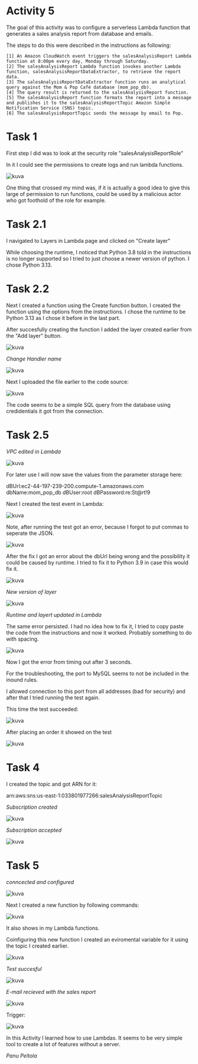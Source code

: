 # Activity 5

The goal of this activity was to configure a serverless Lambda function that generates a sales analysis report from database and emails.

The steps to do this were described in the instructions as following:

    [1] An Amazon CloudWatch event triggers the salesAnalysisReport Lambda function at 8:00pm every day, Monday through Saturday.
    [2] The salesAnalysisReport Lambda function invokes another Lambda function, salesAnalysisReportDataExtractor, to retrieve the report data.
    [3] The salesAnalysisReportDataExtractor function runs an analytical query against the Mom & Pop Café database (mom_pop_db).
    [4] The query result is returned to the salesAnalysisReport function.
    [5] The salesAnalysisReport function formats the report into a message and publishes it to the salesAnalysisReportTopic Amazon Simple Notification Service (SNS) topic.
    [6] The salesAnalysisReportTopic sends the message by email to Pop.


  # Task 1

  First step I did  was to look at the security role "salesAnalysisReportRole"

  In it I could see the permissions to create logs and run lambda functions.

  ![kuva](https://github.com/user-attachments/assets/1bda1d50-67fe-4bc2-9630-1c4332ebde40)

  One thing that crossed my mind was, if it is actually a good idea to give this large of permission to run functions, could be used by a malicious actor who got foothold of the role for example.


  # Task 2.1

  I navigated to Layers in Lambda page and clicked on "Create layer"

  While choosing the runtime, I noticed that Python 3.8 told in the instructions is no longer supported so I tried to just choose a newer version of python. I chose Python 3.13.

  
# Task 2.2

Next I created a function using the Create function button. I created the function using the options from the instructions. I chose the runtime to be Python 3.13 as I chose it before in the last part.

After succesfully creating the function I added the layer created earlier from the "Add layer" button.

![kuva](https://github.com/user-attachments/assets/f2e53dfc-d67d-41d3-b809-4423dd6efff2)

*Change Handler name*

![kuva](https://github.com/user-attachments/assets/2490b8a0-631d-4fe4-a05e-df980bd155f1)


Next I uploaded the file earlier to the code source:


![kuva](https://github.com/user-attachments/assets/ea7673db-f322-4eee-97f5-b9e10e746778)

The code seems to be a simple SQL query from the database using credidentials it got from the connection.

# Task 2.5


*VPC edited in Lambda*

![kuva](https://github.com/user-attachments/assets/95b1d8a6-ab15-4186-9ffa-2f1c9fc02322)


For later use I will now save the values from the parameter storage here:

dBUrl:ec2-44-197-239-200.compute-1.amazonaws.com
dbName:mom_pop_db
dBUser:root
dBPassword:re:St@rt!9

Next I created the test event in Lambda:

![kuva](https://github.com/user-attachments/assets/db6b0fd7-60ae-42e9-b916-6b6e9ea85238)

Note, after running the test got an error, because I forgot to put commas to seperate the JSON.

![kuva](https://github.com/user-attachments/assets/2482306f-7e3f-487c-966e-7fe5836b74a3)

After the fix I got an error about the dbUrl being wrong and the possibility it could be caused by runtime. I tried to fix it to Python 3.9 in case this would fix it.

![kuva](https://github.com/user-attachments/assets/019aadc2-bac9-4813-a52e-f86a5e7aa214)

*New version of layer*

![kuva](https://github.com/user-attachments/assets/8e54dced-0182-4ffb-964b-6a462edfc135)

*Runtime and layert updated in Lambda*

The same error persisted. I had no idea how to fix it, I tried to copy paste the code from the instructions and now it worked. Probably something to do with spacing.

![kuva](https://github.com/user-attachments/assets/aa93b641-2a2f-42da-909b-510f96b8ccfb)

Now I got the error from timing out after 3 seconds.


For the troubleshooting, the port to MySQL seems to not be included in the inound rules.

I allowed connection to this port from all addresses (bad for security) and after that I tried running the test again.

This time the test succeeded:

![kuva](https://github.com/user-attachments/assets/5571f4cd-ed3f-4f80-9ec2-d4c4843f0be4)

After placing an order it showed on the test

![kuva](https://github.com/user-attachments/assets/d88f5eaf-13a8-44cb-b1e7-272aa2189c98)


# Task 4

I created the topic and got ARN for it: 

arn:aws:sns:us-east-1:033801977266:salesAnalysisReportTopic

*Subscription created*

![kuva](https://github.com/user-attachments/assets/b6958337-7ca8-4c2e-8884-0170516c1651)

*Subscription accepted*

![kuva](https://github.com/user-attachments/assets/2adc8e3a-70f5-46db-862b-9556c5f77679)

# Task 5

*conncected and configured*
 
![kuva](https://github.com/user-attachments/assets/ea070383-68d2-402a-9075-0dc611093d9d)


Next I created a new function by following commands:

![kuva](https://github.com/user-attachments/assets/67e3804b-ef82-4556-adde-f101a51c86f3)

It also shows in my Lambda functions.

Coinfiguring this new function I created an eviromental variable for it using the topic I created earlier.

![kuva](https://github.com/user-attachments/assets/bc67e03a-9b1e-4a7f-9b3a-f87e6221a902)

*Test succesful*

![kuva](https://github.com/user-attachments/assets/2bc4f09b-2375-4253-ba4a-8055ac7f5496)

*E-mail recieved with the sales report*

![kuva](https://github.com/user-attachments/assets/b3b1f854-c049-4990-bbbe-086e4e919caf)

Trigger:

![kuva](https://github.com/user-attachments/assets/240b909d-9b89-4243-90f5-fdd27db81a9d)




In this Activity I learned how to use Lambdas. It seems to be very simple tool to create a lot of features without a server. 

*Panu Peltola*































































  

  

  
